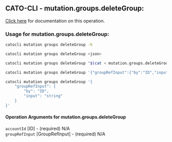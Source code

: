 
## CATO-CLI - mutation.groups.deleteGroup:
[Click here](https://api.catonetworks.com/documentation/#mutation-mutation.groups.deleteGroup) for documentation on this operation.

### Usage for mutation.groups.deleteGroup:

```bash
catocli mutation groups deleteGroup -h

catocli mutation groups deleteGroup <json>

catocli mutation groups deleteGroup "$(cat < mutation.groups.deleteGroup.json)"

catocli mutation groups deleteGroup '{"groupRefInput":{"by":"ID","input":"string"}}'

catocli mutation groups deleteGroup '{
    "groupRefInput": {
        "by": "ID",
        "input": "string"
    }
}'
```

#### Operation Arguments for mutation.groups.deleteGroup ####

`accountId` [ID] - (required) N/A    
`groupRefInput` [GroupRefInput] - (required) N/A    

